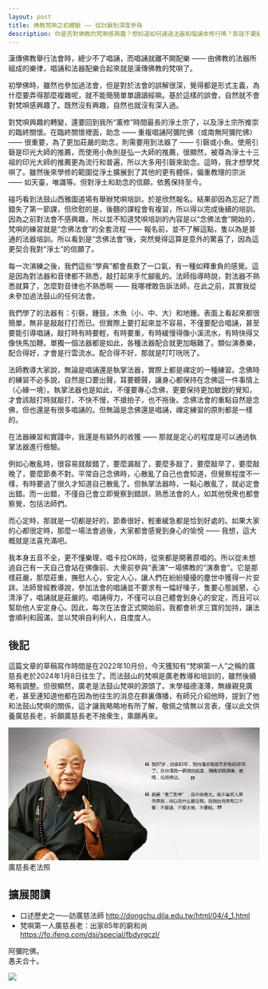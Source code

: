 ```yaml
---
layout: post
title: 佛教梵唄之初體驗 —— 從討厭到深度參與
description: 你是否對佛教的梵唄感興趣？想知道如何通過法器和唱誦來修行嗎？那就不要錯過這篇文章，它會帶你走進一個佛教音樂的世界。你會發現，梵唄不僅是一種美妙的音樂，更是一種禪定的練習，可以幫助我們安定身心，自利利他。
---
```


漢傳佛教舉行法會時，總少不了唱誦，而唱誦就離不開配樂 —— 由佛教的法器所組成的樂律，唱誦和法器配樂合起來就是漢傳佛教的梵唄了。

初學佛時，雖然也參加過法會，但是對於法會的誤解很深，覺得都是形式主義，為什麼要弄得那麼複雜呢，就不能簡簡單單讀讀經嘛。基於這樣的誤會，自然就不會對梵唄感興趣了。既然沒有興趣，自然也就沒有深入過。

對梵唄興趣的轉變，還要回到我所“薰修”時間最長的淨土宗了，以及淨土宗所推崇的臨終關懷。在臨終關懷裡面，助念 —— 重複唱誦阿彌陀佛（或南無阿彌陀佛）—— 很重要，為了更加莊嚴的助念，則需要用到法器了 —— 引磬或小魚。使用引磬是印光大師的推薦，而使用小魚則是弘一大師的推薦，很顯然，被尊為淨土十三祖的印光大師的推薦更為流行和普遍，所以大多用引磬來助念。這時，我才想學梵唄了。雖然後來學修的範圍從淨土擴展到了其他的更有體係，偏重教理的宗派 —— 如天臺，唯識等。但對淨土和助念的信願，依舊保持至今。

碰巧看到法鼓山西雅圖道場有舉辦梵唄培訓，於是欣然報名。結果卻因為忘記了而錯失了第一節課，但欣慰的是，後麵的課程會有複習，所以得以完成後續的培訓。因為之前對法會不感興趣，所以並不知道梵唄培訓的內容是以“念佛法會”開始的，梵唄的練習就是“念佛法會”的全套流程 —— 報名前，並不了解這點，隻以為是普通的法器培訓。所以看到是“念佛法會”後，突然覺得這算是意外的驚喜了，因為這更契合我對“淨土”的信願了。

每一次演練之後，我們這些“學員”都會長歎了一口氣，有一種如釋重負的感覺。這是因為對法器和音律都不熟悉，敲打起來手忙腳亂的。法師指導時說，對法器不熟悉就算了，怎麼對音律也不熟悉啊 —— 我哪裡敢告訴法師，在此之前，其實我從未參加過法鼓山的任何法會。

我們學了的法器有：引磬，鍾鼓，木魚（小、中、大）和地鍾。表面上看起來都很簡單，無非是敲敲打打而已。但實際上要打起來並不容易，不僅要配合唱誦，甚至要能引導唱誦，敲打時有時要輕，有時要重，有時緩慢得像小溪流水，有時快得又像快馬加鞭。單獨一個法器都是如此，各種法器配合就更加睏難了。類似演奏樂，配合得好，才會是行雲流水。配合得不好，那就是叮叮咣咣了。

法師教導大家說，無論是唱誦還是執掌法器，實際上都是禪定的一種練習。念佛時的練習不必多說，自然是口要出聲，耳要聽聲，讓身心都保持在念佛這一件事情上（心緣一境）。執掌法器也是如此，不僅要專心念佛，更要保持更加敏銳的覺知，才會該敲打時就敲打，不快不慢，不搶拍子，也不拖後。念佛法會的重點自然是念佛，但也還是有很多唱誦的。但無論是念佛還是唱誦，禪定練習的原則都是一樣的。

在法器練習和實踐中，我還是有額外的收獲 —— 那就是定心的程度是可以通過執掌法器進行檢驗。

例如心散亂時，很容易就敲錯了，要麼漏敲了，要麼多敲了，要麼敲早了，要麼敲晚了，要麼節奏不對。平常自己念佛時，心散亂了自己也會知道，但覺察程度不一樣，有時要過了很久才知道自己散亂了。但執掌法器時，一點心散亂了，就必定會出錯。而一出錯，不僅自己會立即覺察到錯誤，熟悉法會的人，如其他悅衆也都會察覺，包括法師們。

而心定時，那就是一切都是好的，節奏很好，輕重緩急都是恰到好處的。如果大家的心都很定時，那麼一場法會過後，大家都會感覺到身心的愉悅 —— 我想，這大概就是法喜充滿吧。

我本身五音不全，更不懂樂理，唱卡拉OK時，從來都是開著原唱的。所以從未想過自己有一天自己會站在佛像前、大衆前參與“表演”一場佛教的“演奏會”。它是那樣莊嚴，那麼莊重，撫慰人心，安定人心，讓人們在紛紛擾擾的塵世中獲得一片安詳。法師曾經教導說，參加法會的唱誦並不要求有一幅好嗓子，隻要心態誠懇，心清淨了，唱誦就是莊嚴的。唱誦得力，不僅可以自己體會到身心的安定，而且可以幫助他人安定身心。因此，每次在法會正式開始前，我都會祈求三寶的加持，讓法會順利和圓滿，並以梵唄自利利人，自度度人。

## 後記

這篇文章的草稿寫作時間是在2022年10月份，今天獲知有“梵唄第一人”之稱的廣慈長老於2024年1月8日往生了。而法鼓山的梵唄是廣老教導和培訓的，雖然後續略有調整。但很顯然，廣老是法鼓山梵唄的源頭了。末學福德淺薄，無緣親見廣老，甚至連知道他都在因為他往生的消息在群裏傳播，有師兄介紹他時，提到了他和法鼓山梵唄的關係，這才讓我略略地有所了解，敬佩之情無以言表，僅以此文供養廣慈長老，祈願廣慈長老不捨衆生，乘願再來。


![廣慈長老法照](../images/2024-01-11-18-09-45.png)
廣慈長老法照

## 擴展閱讀

* 口述歷史之一—訪廣慈法師 http://dongchu.dila.edu.tw/html/04/4_1.html
* 梵唄第一人廣慈長老：出家85年的窮和尚 https://fo.ifeng.com/dsj/special/fbdyrgczl/


阿彌陀佛。<br>
愚夫合十。

![](../images/signature.png)
